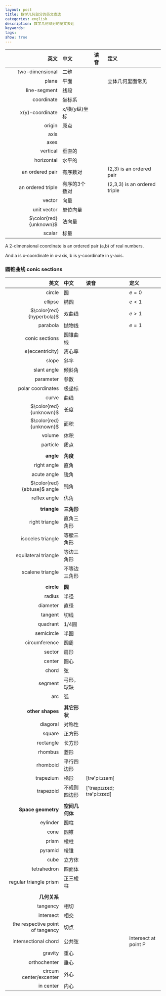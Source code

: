 ```yaml
---
layout: post
title: 数学几何部分的英文表达
categories: english
description: 数学几何部分的英文表达
keywords: 
tags: 
show: true
---
```


| 英文 | 中文 | 读音 | 定义 |
| --: | :-- | :-- | :-- |
| two-dimensional | 二维 | | |
| plane | 平面 |  | 立体几何里面常见 |
| line-segment | 线段 |  | |
| coordinate | 坐标系 |  | |
| x(y)-coordinate | x/横(y纵)坐标 | | |
| origin | 原点 |  | |
| axis | | | |
| axes | | | |
| vertical | 垂直的 | | |
| horizontal | 水平的 | | |
| an ordered pair | 有序数对 | | (2,3) is an ordered pair |
| an ordered triple | 有序的3个数对 | | (2,3,3) is an ordered triple |
| vector | 向量 | | |
| unit vector | 单位向量 | | |
| $\color{red}{unknown}$ | 法向量 | | |
| scalar | 标量 |

A 2-dimensional coordinate is an ordered pair (a,b) of real numbers.

And a is x-coordinate in x-axis, b is y-coordinate in y-axis.

### 圆锥曲线 conic sections

| 英文 | 中文 | 读音 | 定义 |
| --: | :-- | :-- | :-- |
| circle | 圆 | | $e=0$ |
| ellipse | 椭圆 | | $e\lt 1$ |
| $\color{red}{hyperbola}$ | 双曲线 |  | $e\gt 1$|
| parabola | 抛物线 |  | $e=1$ |
| conic sections | 圆锥曲线 |  | |
| $e$(eccentricity)| 离心率 | | |
| slope | 斜率 | | |
| slant angle | 倾斜角 | | |
| parameter | 参数 | | |
| polar coordinates | 极坐标 | | |
| curve | 曲线 |
| $\color{red}{unknown}$ | 长度 |
| $\color{red}{unknown}$ | 面积 |
| volume | 体积 |
| particle | 质点 | 
||
| **angle** | **角度** |
| right angle | 直角 |
| acute angle | 锐角 |
| $\color{red}{abtuse}$ angle | 钝角 |
| reflex angle | 优角 |
||
| **triangle** | **三角形** |
| right triangle | 直角三角形 |
| isoceles triangle | 等腰三角形 | 
| equilateral triangle | 等边三角形 |
| scalene triangle | 不等边三角形 |
||
| **circle** | **圆** |
| radius | 半径 |
| diameter | 直径 |
| tangent | 切线 |
| quadrant | 1/4圆 |
| semicircle | 半圆 |
| circumference | 圆周 |
| sector | 扇形 |
| center | 圆心 |
| chord | 弦 |
| segment | 弓形，球缺 |
| arc | 弧 |
| | |
| **other shapes** | **其它形状** |
| diagoral | 对称性 |
| square | 正方形 |
| rectangle | 长方形 |
| rhombus | 菱形 |
| rhomboid | 平行四边形 |
| trapezium | 梯形 | [trə'piːzɪəm] |
| trapezoid | 不规则四边形 | ['træpɪzɒɪd; trə'piːzɒɪd] |
||
| **Space geometry** | **空间几何体** |
| eylinder | 圆柱 |
| cone | 圆锥 |
| prism | 棱柱 |
| pyramid | 棱锥 |
| cube | 立方体 |
| tetrahedron | 四面体 |
| regular triangle prism | 正三棱柱 |
||
| **几何关系** |
| tangency | 相切 |
| intersect | 相交 |
| the respective point of tangency | 切点 |
| intersectional chord | 公共弦 | | intersect at point P
| gravity | 重心 | 
| orthochenter | 垂心 |
| circum center/excenter | 外心 |
| in center | 内心 |
